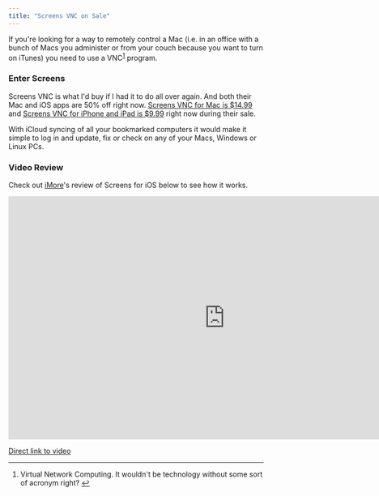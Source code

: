 ```yaml
---
title: "Screens VNC on Sale"
---
```

<p>If you're looking for a way to remotely control a Mac (i.e. in an office with a bunch of Macs you administer or from your couch because you want to turn on iTunes) you need to use a VNC<sup id="fnref-21401:1"><a href="#fn-21401:1" rel="footnote">1</a></sup> program.</p>
<h3>Enter Screens</h3>
<p>Screens VNC is what I'd buy if I had it to do all over again. And both their Mac and iOS apps are 50% off right now. <a href="http://target.georiot.com/Proxy.ashx?tsid=528&GR_URL=https%253A%252F%252Fitunes.apple.com%252Fus%252Fapp%252Fscreens-vnc-control-your-computer%252Fid446107677%253Fmt%253D12%2526uo%253D4%2526partnerId%253D30" target="itunes_store">Screens VNC for Mac is $14.99</a> and <a href="http://target.georiot.com/Proxy.ashx?tsid=528&GR_URL=https%253A%252F%252Fitunes.apple.com%252Fus%252Fapp%252Fscreens-vnc-control-your-computer%252Fid400012962%253Fmt%253D8%2526uo%253D4%2526partnerId%253D30" target="itunes_store">Screens VNC for iPhone and iPad is $9.99</a> right now during their sale.</p>
<p>With iCloud syncing of all your bookmarked computers it would make it simple to log in and update, fix or check on any of your Macs, Windows or Linux PCs.</p>
<h3>Video Review</h3>
<p>Check out <a href="http://www.imore.com">iMore</a>'s review of Screens for iOS below to see how it works.</p>
<p><iframe width="853" height="480" src="http://www.youtube.com/embed/f0CCBH35sfI" frameborder="0" allowfullscreen></iframe></p>
<p><a href="http://youtu.be/f0CCBH35sfI">Direct link to video</a></p>
<div class="footnotes">
<hr />
<ol>
<li id="fn-21401:1">
Virtual Network Computing. It wouldn't be technology without some sort of acronym right?&#160;<a href="#fnref-21401:1" rev="footnote">&#8617;</a>
</li>
</ol>
</div>
